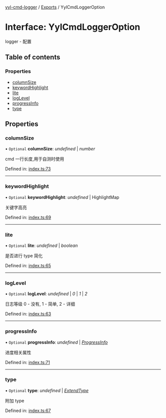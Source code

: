 [yyl-cmd-logger](../README.md) / [Exports](../modules.md) / YylCmdLoggerOption

# Interface: YylCmdLoggerOption

logger - 配置

## Table of contents

### Properties

- [columnSize](yylcmdloggeroption.md#columnsize)
- [keywordHighlight](yylcmdloggeroption.md#keywordhighlight)
- [lite](yylcmdloggeroption.md#lite)
- [logLevel](yylcmdloggeroption.md#loglevel)
- [progressInfo](yylcmdloggeroption.md#progressinfo)
- [type](yylcmdloggeroption.md#type)

## Properties

### columnSize

• `Optional` **columnSize**: *undefined* \| *number*

cmd 一行长度,用于自测时使用

Defined in: [index.ts:73](https://github.com/jackness1208/yyl-cmd-logger/blob/30914cf/src/index.ts#L73)

___

### keywordHighlight

• `Optional` **keywordHighlight**: *undefined* \| HighlightMap

关键字高亮

Defined in: [index.ts:69](https://github.com/jackness1208/yyl-cmd-logger/blob/30914cf/src/index.ts#L69)

___

### lite

• `Optional` **lite**: *undefined* \| *boolean*

是否进行 type 简化

Defined in: [index.ts:65](https://github.com/jackness1208/yyl-cmd-logger/blob/30914cf/src/index.ts#L65)

___

### logLevel

• `Optional` **logLevel**: *undefined* \| *0* \| *1* \| *2*

日志等级 0 - 没有, 1 - 简单, 2 - 详细

Defined in: [index.ts:63](https://github.com/jackness1208/yyl-cmd-logger/blob/30914cf/src/index.ts#L63)

___

### progressInfo

• `Optional` **progressInfo**: *undefined* \| [*ProgressInfo*](progressinfo.md)

进度相关属性

Defined in: [index.ts:71](https://github.com/jackness1208/yyl-cmd-logger/blob/30914cf/src/index.ts#L71)

___

### type

• `Optional` **type**: *undefined* \| [*ExtendType*](extendtype.md)

附加 type

Defined in: [index.ts:67](https://github.com/jackness1208/yyl-cmd-logger/blob/30914cf/src/index.ts#L67)
